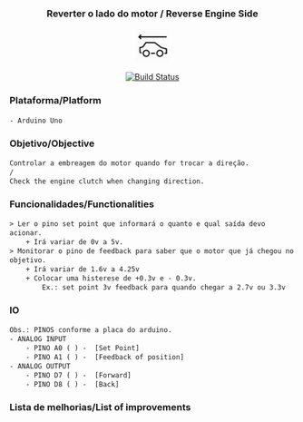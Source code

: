 <h3 align="center">Reverter o lado do motor / Reverse Engine Side</h1>
<p align="center">
    <img alt="logo-chocadeira" class="avatar rounded-2" height="60" src="/car-reversing.webp" width="60">
</p>
<p align="center">
    <a href="https://travis-ci.org/lnoering/reverse-engine-side">
        <img src="https://travis-ci.org/lnoering/reverse-engine-side.svg?branch=master" alt="Build Status">
    </a>
</p>


### Plataforma/Platform
    - Arduino Uno


### Objetivo/Objective
    Controlar a embreagem do motor quando for trocar a direção.
    /
    Check the engine clutch when changing direction.


### Funcionalidades/Functionalities
    > Ler o pino set point que informará o quanto e qual saída devo acionar.
        + Irá variar de 0v a 5v.
    > Monitorar o pino de feedback para saber que o motor que já chegou no objetivo.
        + Irá variar de 1.6v a 4.25v
        + Colocar uma histerese de +0.3v e - 0.3v.
            Ex.: set point 3v feedback para quando chegar a 2.7v ou 3.3v
### IO
    Obs.: PINOS conforme a placa do arduino.
    - ANALOG INPUT
        - PINO A0 ( ) -  [Set Point]
        - PINO A1 ( ) -  [Feedback of position]
    - ANALOG OUTPUT
        - PINO D7 ( ) -  [Forward]
        - PINO D8 ( ) -  [Back]


### Lista de melhorias/List of improvements
